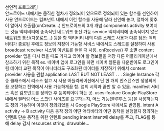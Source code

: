 선언적 프로그래밍  
안드로이드 내에서는 큼직한 절차가 정의되어 있으므로 정의되어 있는 함수를 선언하여 사용
안드로이드는 컴포넌트 내에서 이런 함수를 사용해 달라 선언해 놓고, 절차에 맞추어 알아서 호출됨(onCreate...)
안드로이드의 3개 개념
components
activity
보여지는 것들
액티비티에 종속적인 네트워크 통신 가능
service
액티비티에 종속적이지 않은 네트워크 통신(다운로드...) 등을 함
액티비티 내의 다른 스레드 사용과 다른 점은: 액티비티가 종료된 후에도 정보의 저장이 가능함
서비스 내에서도 스레드를 설정하여 사용
broadcast receiver
시스템 이벤트를 들을 때 사용. onReceive() 후 소멸
content provider
앱을 다시 켰을 때도 가지고 있어야 할 정보들을 저장
다른 어플리케이션에서 참조하기 위한 목적
ex. 네이버 앱에 로그인을 하면 네이버 웹툰을 다운받아도 로그인이 됨
데이터 교환 목적이 아니더라도 구조화된 데이터를 저장하기 위해서 content provider 사용을 권함
application
LAST BUT NOT LEAST . . .
Single Instance
각종 클래스에서 리소스 참고 시 사용
어플리케이션에서 단 한 개의 인스턴스만 생성되게끔 보장하고 전역에서 사용 가능하게끔 함.
앱의 시작과 끝만 알 수 있음.
manifest
서비스 혹은 컴포넌트를 정의한 후 등록되어야 하는 곳.
uses-feature
Google PlayStore 내에서 필터링
어느 스크린 사이즈를 요구하는지, 어느 기능(블루투스 등)을 사용하는지도 정의 가능하며 이것이 정의되었을 시 Google PlayStore 내에서도 반영됨.
intent
A activity -> B activity 다음 동작 정의
어떤 액티비티의 어떤 동작을 실행할지 정의하는 인텐트
단순 동작을 위한 인텐트
pending intent
intent에 delay를 주고, FLAG를 통해 delay 감지
resources
string, drawable...